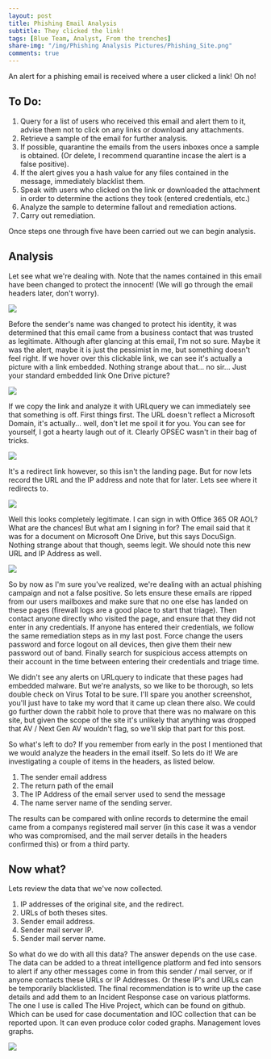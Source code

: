 ```yaml
---
layout: post
title: Phishing Email Analysis
subtitle: They clicked the link!
tags: [Blue Team, Analyst, From the trenches]
share-img: "/img/Phishing Analysis Pictures/Phishing_Site.png"
comments: true
---
```


An alert for a phishing email is received where a user clicked a link! Oh no!

## To Do:
1. Query for a list of users who received this email and alert them to it, advise them not to click on any links or download any attachments.
2. Retrieve a sample of the email for further analysis.
3. If possible, quarantine the emails from the users inboxes once a sample is obtained. (Or delete, I recommend quarantine incase the alert is a false positive).
4. If the alert gives you a hash value for any files contained in the message, immediately blacklist them.
5. Speak with users who clicked on the link or downloaded the attachment in order to determine the actions they took (entered credentials, etc.)
6. Analyze the sample to determine fallout and remediation actions.
7. Carry out remediation.


Once steps one through five have been carried out we can begin analysis. 
## Analysis
Let see what we're dealing with. Note that the names contained in this email have been changed to protect the innocent! (We will go through the email headers later, don't worry).

<img src="/img/Phishing Analysis Pictures/Initial_Email.png">

Before the sender's name was changed to protect his identity, it was determined that this email came from a business contact that was trusted as legitimate. Although after glancing at this email, I'm not so sure. Maybe it was the alert, maybe it is just the pessimist in me, but something doesn't feel right.
If we hover over this clickable link, we can see it's actually a picture with a link embedded. Nothing strange about that... no sir... Just your standard embedded link One Drive picture?

<img src="/img/Phishing Analysis Pictures/Email_Content.png">

If we copy the link and analyze it with URLquery we can immediately see that something is off. First things first. The URL doesn't reflect a Microsoft Domain, it's actually... well, don't let me spoil it for you. You can see for yourself, I got a hearty laugh out of it. Clearly OPSEC wasn't in their bag of tricks.

<img src="/img/Phishing Analysis Pictures/URLquery.png">

It's a redirect link however, so this isn't the landing page. But for now lets record the URL and the IP address and note that for later. Lets see where it redirects to.

<img src="/img/Phishing Analysis Pictures/Phishing_Site.png">

Well this looks completely legitimate. I can sign in with Office 365 OR AOL? What are the chances! But what am I signing in for? The email said that it was for a document on Microsoft One Drive, but this says DocuSign. Nothing strange about that though, seems legit. We should note this new URL and IP Address as well.

<img src="/img/Phishing Analysis Pictures/Facepalm.png">

So by now as I'm sure you've realized, we're dealing with an actual phishing campaign and not a false positive. So lets ensure these emails are ripped from our users mailboxes and make sure that no one else has landed on these pages (firewall logs are a good place to start that triage). Then contact anyone directly who visited the page, and ensure that they did not enter in any credentials. If anyone has entered their credentials, we follow the same remediation steps as in my last post. Force change the users password and force logout on all devices, then give them their new password out of band. Finally search for suspicious access attempts on their account in the time between entering their credentials and triage time.

We didn't see any alerts on URLquery to indicate that these pages had embedded malware. But we're analysts, so we like to be thorough, so lets double check on Virus Total to be sure. I'll spare you another screenshot, you'll just have to take my word that it came up clean there also. We could go further down the rabbit hole to prove that there was no malware on this site, but given the scope of the site it's unlikely that anything was dropped that AV / Next Gen AV wouldn't flag, so we'll skip that part for this post.

So what's left to do? If you remember from early in the post I mentioned that we would analyze the headers in the email itself. So lets do it! We are investigating a couple of items in the headers, as listed below.
1. The sender email address
2. The return path of the email
3. The IP Address of the email server used to send the message
4. The name server name of the sending server.

The results can be compared with online records to determine the email came from a companys registered mail server (in this case it was a vendor who was compromised, and the mail server details in the headers confirmed this) or from a third party. 
## Now what?
Lets review the data that we've now collected.

1. IP addresses of the original site, and the redirect.
2. URLs of both theses sites.
3. Sender email address.
4. Sender mail server IP.
5. Sender mail server name.

So what do we do with all this data? The answer depends on the use case. The data can be added to a threat intelligence platform and fed into sensors to alert if any other messages come in from this sender / mail server, or if anyone contacts these URLs or IP Addresses. Or these IP's and URLs can be temporarily blacklisted. The final recommendation is to write up the case details and add them to an Incident Response case on various platforms. The one I use is called The Hive Project, which can be found <here> on github. Which can be used for case documentation and IOC collection that can be reported upon. It can even produce color coded graphs. Management loves graphs.

<img src="/img/Phishing Analysis Pictures/The_Hive_Project.png">

